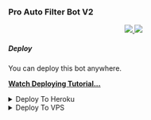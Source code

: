 ### Pro Auto Filter Bot V2

  </a>
</p>
<p align="center">
  <a href="https://github.com/PR0FESS0R-99/Pro-Auto-Filter-Bot-V2/stargazers">
    <img src="https://img.shields.io/github/stars/PR0FESS0R-99/Pro-Auto-Filter-Bot-V2?style=social">

  </a>
  
  <a href="https://github.com/PR0FESS0R-99/Pro-Auto-Filter-Bot-V2/fork">
    <img src="https://img.shields.io/github/forks/PR0FESS0R-99/Pro-Auto-Filter-Bot-V2?label=Fork&style=social">

  </a>  
</p>

##### Deploy
You can deploy this bot anywhere.

**[Watch Deploying Tutorial...](https://youtu.be/OTqZmADyOjU)**

<details><summary>Deploy To Heroku</summary>
<p>
<br>
<a href="https://heroku.com/deploy?template=https://github.com/Messi12300/Adv-Auto-Filter-Bot-V2.git/tree/main">
  <img src="https://www.herokucdn.com/deploy/button.svg" alt="Deploy">
</a>
</p>
</details>

<details><summary>Deploy To VPS</summary>
<p>
<pre>
git clone https://github.com/PR0FESS0R-99/Pro-Auto-Filter-Bot-V2/tree/blob/main
cd Pro-Auto-Filter-Bot-V2-ReMaster
pip3 install -r requirements.txt
# Change The Vars Of bot/__init__.py File Accordingly
python3 -m bot
</pre>
</p>
</details>
